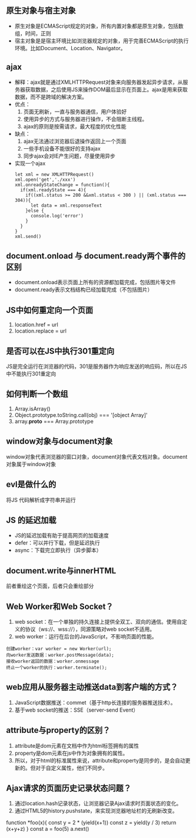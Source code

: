 ## 原生对象与宿主对象

- 原生对象是ECMAScript规定的对象，所有内置对象都是原生对象，包括数组，时间，正则
- 宿主对象是是宿主环境比如浏览器规定的对象，用于完善ECMAScript的执行环境。比如Document、Location、Navigator。

## ajax

- 解释：ajax就是通过XMLHTTPRequest对象来向服务器发起异步请求，从服务器获取数据，之后使用JS来操作DOM最后显示在页面上。ajax是用来获取数据，而不是跨域的解决方案。
- 优点：
  1. 页面无刷新，一直与服务器通信，用户体验好
  2. 使用异步的方式与服务器进行操作，不会阻断主线程。
  3. ajax的原则是按需请求，最大程度的优化性能
- 缺点：
  1. ajax无法通过浏览器后退操作返回上一个页面
  2. 一些手机设备不能很好的支持ajax 
  3. 同步ajax会对IE产生问题，尽量使用异步
- 实现一个ajax
  ```
  let xml = new XMLHTTPRequest()
  xml.open('get','./xxx')
  xml.onreadyStateChange = function(){
    if(xml.readyState === 4){
      if((xml.status >= 200 &&xml.status < 300 ) || (xml.status === 304)){
        let data = xml.responseText
      }else {
        console.log('error')
      }
    }
  }
  xml.send()
  ```

## document.onload 与 document.ready两个事件的区别

- document.onload表示页面上所有的资源都加载完成，包括图片等文件
- document.ready表示文档结构已经加载完成（不包括图片）

## JS中如何重定向一个页面

1. location.href = url
2. location.replace = url

## 是否可以在JS中执行301重定向

JS是完全运行在浏览器的代码，301是服务器作为响应发送的响应码，所以在JS中不能执行301重定向

## 如何判断一个数组

1. Array.isArray()
2. Object.prototype.toString.call(obj) === '[object Array]'
3. array.__proto__ === Array.prototype

## window对象与document对象

window对象代表浏览器的窗口对象，document对象代表文档对象。document对象属于window对象

## evl是做什么的

将JS 代码解析成字符串并运行

## JS 的延迟加载

- JS的延迟加载有助于提高网页的加载速度
- defer：可以并行下载，但是延迟执行
- async：下载完立即执行（异步脚本）
  
## document.write与innerHTML

前者重绘这个页面，后者只会重绘部分

##  Web Worker和Web Socket？

1. web socket：在一个单独的持久连接上提供全双工、双向的通信。使用自定义的协议（ws://、wss://），同源策略对web socket不适用。
2. web worker：运行在后台的JavaScript，不影响页面的性能。
```
创建worker：var worker = new Worker(url);
向worker发送数据：worker.postMessage(data);
接收worker返回的数据：worker.onmessage
终止一个worker的执行：worker.terminate();
```

## web应用从服务器主动推送data到客户端的方式？

1. JavaScript数据推送：commet（基于http长连接的服务器推送技术）。
2. 基于web socket的推送：SSE（server-send Event）

## attribute与property的区别？

1. attribute是dom元素在文档中作为html标签拥有的属性
2. property是dom元素在js中作为对象拥有的属性。
3. 所以，对于html的标准属性来说，attribute和property是同步的，是会自动更新的。但对于自定义属性，他们不同步。

## Ajax请求的页面历史记录状态问题？

1. 通过location.hash记录状态，让浏览器记录Ajax请求时页面状态的变化。
2. 通过HTML5的history.pushstate，来实现浏览器地址栏的无刷新改变。


function *foo(x){
  const y = 2 * (yield(x+1))
  const z = yield(y / 3)
  return (x+y+z)
}
const a = foo(5)
a.next()